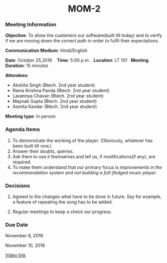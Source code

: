 

<div align=center>
<h1>MOM-2</h1>
</div>


### Meeting Information

**Objective**: To show the customers our software(built till today) and to verify if we are moving down the correct path in order to fulfil their expectations.  

**Communication Medium**: Hindi/English

**Date**: October 25,2016 &nbsp;&nbsp; **Time**: 5:00 p.m.&nbsp;&nbsp; **Location**: LT 101&nbsp;&nbsp; **Meeting Duration**: 15 minutes



**Attendees**:
- Akshita Singh (Btech. 2nd year student)
- Rama Krishna Panda (Btech. 2nd year student)
- Lavannya Chavan (Btech. 2nd year student)
- Maynak Gupta (Btech. 2nd year student)
- Asmita Kandar (Btech. 2nd year student)



**Meeting type**: In person







### Agenda Items

1. To demonstrate the working of the player. (Obviously, whatever has been built till now.)
2. Answer their doubts, queries.
3. Ask them to use it themselves and tell us, if modifications(if any), are required.
4. To make them understand that our primary focus is _improvements in the recommendation system_ and _not building a full-fledged music player._




### Decisions

1. Agreed to the changes what have to be done in future. Say for example, a feature of repeating the song has to be added.

2. Regular meetings to keep a check our progress.



### Due Date

November 8, 2016

November 10, 2016

[Video link]()

